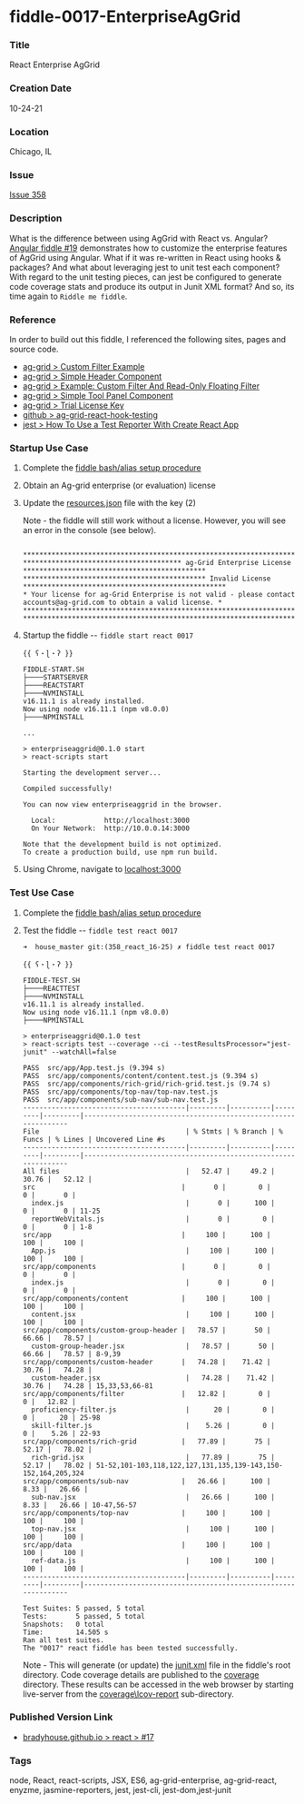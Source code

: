 fiddle-0017-EnterpriseAgGrid
======


### Title

React Enterprise AgGrid


### Creation Date

10-24-21


### Location

Chicago, IL

<a name="issue"></a>
### Issue

[Issue 358](https://github.com/bradyhouse/house/issues/358)

<a name="description"></a>
### Description

What is the difference between using AgGrid with React vs. Angular?  [Angular fiddle #19](https://github.com/bradyhouse/house/tree/master/fiddles/angular2-cli/fiddle-0019-EnterpriseAgGrid) demonstrates how to customize the enterprise features of AgGrid using Angular.  What if it was re-written in React using hooks & packages? And what about leveraging jest to unit test each component? With regard to the unit testing pieces, can jest be configured to generate code coverage stats and produce its output in Junit XML format? And so, its time again to `Riddle me fiddle`.

<a name="reference"></a>
### Reference

In order to build out this fiddle, I referenced the following sites, pages and source code.

* [ag-grid > Custom Filter Example](https://www.ag-grid.com/react-data-grid/component-filter/#custom-filter-example)
* [ag-grid > Simple Header Component](https://www.ag-grid.com/react-data-grid/component-header/#simple-header-component)
* [ag-grid > Example: Custom Filter And Read-Only Floating Filter](https://www.ag-grid.com/react-data-grid/component-floating-filter/#example-custom-filter-and-read-only-floating-filter)
* [ag-grid > Simple Tool Panel Component](https://www.ag-grid.com/react-data-grid/component-tool-panel/#simple-tool-panel-component)
* [ag-grid > Trial License Key](https://www.ag-grid.com/react-data-grid/licensing/#trial-license-key)
* [github > ag-grid-react-hook-testing](https://github.com/seanlandsman/ag-grid-react-hook-testing)
* [jest > How To Use a Test Reporter With Create React App](https://codeburst.io/how-to-use-a-test-reporter-with-create-react-app-6c779f71f62)


<a name="startup-use-case"></a>
### Startup Use Case

1.  Complete the [fiddle bash/alias setup procedure](https://github.com/bradyhouse/house/wiki/Setup-(Mac-OS))
2.  Obtain an Ag-grid enterprise (or evaluation) license
3.  Update the [resources.json](public/resources.json) file with the key (2)

    Note - the fiddle will still work without a license.  However, you will see an error in the console (see below).
      
      ```

      ****************************************************************************************************************
      *************************************** ag-Grid Enterprise License *********************************************
      ********************************************* Invalid License **************************************************
      * Your license for ag-Grid Enterprise is not valid - please contact accounts@ag-grid.com to obtain a valid license. *
      ****************************************************************************************************************
      ****************************************************************************************************************

      ```

4.  Startup the fiddle -- `fiddle start react 0017`

      ```
      {{ ʕ・ɭ・ʔ }}

      FIDDLE-START.SH
      ├────STARTSERVER
      ├────REACTSTART
      ├────NVMINSTALL
      v16.11.1 is already installed.
      Now using node v16.11.1 (npm v8.0.0)
      ├────NPMINSTALL
      
      ...

      > enterpriseaggrid@0.1.0 start
      > react-scripts start

      Starting the development server...

      Compiled successfully!

      You can now view enterpriseaggrid in the browser.

        Local:            http://localhost:3000
        On Your Network:  http://10.0.0.14:3000

      Note that the development build is not optimized.
      To create a production build, use npm run build.

      ```

5.  Using Chrome, navigate to [localhost:3000](http://localhost:3000)

<a name="test-use-case"></a>
### Test Use Case

1.  Complete the [fiddle bash/alias setup procedure](https://github.com/bradyhouse/house/wiki/Setup-(Mac-OS))
2.  Test the fiddle -- `fiddle test react 0017` 
    
    ```
    ➜  house_master git:(358_react_16-25) ✗ fiddle test react 0017

    {{ ʕ・ɭ・ʔ }}

    FIDDLE-TEST.SH
    ├────REACTTEST
    ├────NVMINSTALL
    v16.11.1 is already installed.
    Now using node v16.11.1 (npm v8.0.0)
    ├────NPMINSTALL

    > enterpriseaggrid@0.1.0 test
    > react-scripts test --coverage --ci --testResultsProcessor="jest-junit" --watchAll=false

    PASS  src/app/App.test.js (9.394 s)
    PASS  src/app/components/content/content.test.js (9.394 s)
    PASS  src/app/components/rich-grid/rich-grid.test.js (9.74 s)
    PASS  src/app/components/top-nav/top-nav.test.js
    PASS  src/app/components/sub-nav/sub-nav.test.js
    ----------------------------------------|---------|----------|---------|---------|---------------------------------------------------------------
    File                                    | % Stmts | % Branch | % Funcs | % Lines | Uncovered Line #s
    ----------------------------------------|---------|----------|---------|---------|---------------------------------------------------------------
    All files                               |   52.47 |     49.2 |   30.76 |   52.12 |
    src                                    |       0 |        0 |       0 |       0 |
      index.js                              |       0 |      100 |       0 |       0 | 11-25
      reportWebVitals.js                    |       0 |        0 |       0 |       0 | 1-8
    src/app                                |     100 |      100 |     100 |     100 |
      App.js                                |     100 |      100 |     100 |     100 |
    src/app/components                     |       0 |        0 |       0 |       0 |
      index.js                              |       0 |        0 |       0 |       0 |
    src/app/components/content             |     100 |      100 |     100 |     100 |
      content.jsx                           |     100 |      100 |     100 |     100 |
    src/app/components/custom-group-header |   78.57 |       50 |   66.66 |   78.57 |
      custom-group-header.jsx               |   78.57 |       50 |   66.66 |   78.57 | 8-9,39
    src/app/components/custom-header       |   74.28 |    71.42 |   30.76 |   74.28 |
      custom-header.jsx                     |   74.28 |    71.42 |   30.76 |   74.28 | 15,33,53,66-81
    src/app/components/filter              |   12.82 |        0 |       0 |   12.82 |
      proficiency-filter.js                 |      20 |        0 |       0 |      20 | 25-98
      skill-filter.js                       |    5.26 |        0 |       0 |    5.26 | 22-93
    src/app/components/rich-grid           |   77.89 |       75 |   52.17 |   78.02 |
      rich-grid.jsx                         |   77.89 |       75 |   52.17 |   78.02 | 51-52,101-103,118,122,127,131,135,139-143,150-152,164,205,324
    src/app/components/sub-nav             |   26.66 |      100 |    8.33 |   26.66 |
      sub-nav.jsx                           |   26.66 |      100 |    8.33 |   26.66 | 10-47,56-57
    src/app/components/top-nav             |     100 |      100 |     100 |     100 |
      top-nav.jsx                           |     100 |      100 |     100 |     100 |
    src/app/data                           |     100 |      100 |     100 |     100 |
      ref-data.js                           |     100 |      100 |     100 |     100 |
    ----------------------------------------|---------|----------|---------|---------|---------------------------------------------------------------

    Test Suites: 5 passed, 5 total
    Tests:       5 passed, 5 total
    Snapshots:   0 total
    Time:        14.505 s
    Ran all test suites.
    The "0017" react fiddle has been tested successfully.
    ```

    Note - This will generate (or update) the [junit.xml](junit.xml) file in the fiddle's root directory. Code coverage details are
    published to the [coverage](coverage) directory. These results can be accessed in the web browser by starting live-server
    from the [coverage\lcov-report](coverage/lcov-report) sub-directory.


<a name="published-links"></a>
### Published Version Link

  * [bradyhouse.github.io > react > #17](http://bradyhouse.github.io/react/fiddle-0017-EnterpriseAgGrid/#)

<a name="tags"></a>
### Tags

node, React, react-scripts, JSX, ES6, ag-grid-enterprise, ag-grid-react, enyzme, jasmine-reporters, jest, jest-cli, jest-dom,jest-junit
